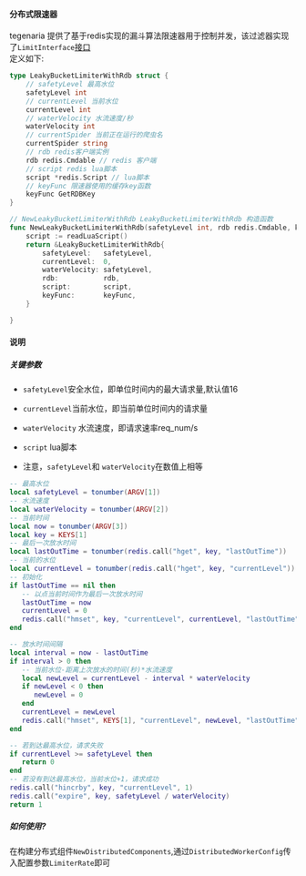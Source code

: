 #### 分布式限速器
tegenaria 提供了基于redis实现的漏斗算法限速器用于控制并发，该过滤器实现了`LimitInterface`[接口](limit.md)   
定义如下:
```go
type LeakyBucketLimiterWithRdb struct {
	// safetyLevel 最高水位
	safetyLevel int
	// currentLevel 当前水位
	currentLevel int
	// waterVelocity 水流速度/秒
	waterVelocity int
	// currentSpider 当前正在运行的爬虫名
	currentSpider string
	// rdb redis客户端实例
	rdb redis.Cmdable // redis 客户端
	// script redis lua脚本
	script *redis.Script // lua脚本
	// keyFunc 限速器使用的缓存key函数
	keyFunc GetRDBKey
}

// NewLeakyBucketLimiterWithRdb LeakyBucketLimiterWithRdb 构造函数
func NewLeakyBucketLimiterWithRdb(safetyLevel int, rdb redis.Cmdable, keyFunc GetRDBKey) *LeakyBucketLimiterWithRdb {
	script := readLuaScript()
	return &LeakyBucketLimiterWithRdb{
		safetyLevel:   safetyLevel,
		currentLevel:  0,
		waterVelocity: safetyLevel,
		rdb:           rdb,
		script:        script,
		keyFunc:       keyFunc,
	}

}
```

#### 说明

##### 关键参数

- `safetyLevel`安全水位，即单位时间内的最大请求量,默认值16

- `currentLevel`当前水位，即当前单位时间内的请求量  

- `waterVelocity` 水流速度，即请求速率req_num/s

- `script` lua脚本

- 注意，`safetyLevel`和 `waterVelocity`在数值上相等

```lua
-- 最高水位
local safetyLevel = tonumber(ARGV[1])
-- 水流速度
local waterVelocity = tonumber(ARGV[2])
-- 当前时间
local now = tonumber(ARGV[3])
local key = KEYS[1]
-- 最后一次放水时间
local lastOutTime = tonumber(redis.call("hget", key, "lastOutTime"))
-- 当前的水位
local currentLevel = tonumber(redis.call("hget", key, "currentLevel"))
-- 初始化
if lastOutTime == nil then 
   -- 以点当前时间作为最后一次放水时间
   lastOutTime = now
   currentLevel = 0
   redis.call("hmset", key, "currentLevel", currentLevel, "lastOutTime", lastOutTime)
end 

-- 放水时间间隔
local interval = now - lastOutTime
if interval > 0 then
   -- 当前水位-距离上次放水的时间(秒)*水流速度
   local newLevel = currentLevel - interval * waterVelocity
   if newLevel < 0 then 
      newLevel = 0
   end 
   currentLevel = newLevel
   redis.call("hmset", KEYS[1], "currentLevel", newLevel, "lastOutTime", now)
end

-- 若到达最高水位，请求失败
if currentLevel >= safetyLevel then
   return 0
end
-- 若没有到达最高水位，当前水位+1，请求成功
redis.call("hincrby", key, "currentLevel", 1)
redis.call("expire", key, safetyLevel / waterVelocity)
return 1
```
##### 如何使用?

在构建分布式组件`NewDistributedComponents`,通过`DistributedWorkerConfig`传入配置参数`LimiterRate`即可

